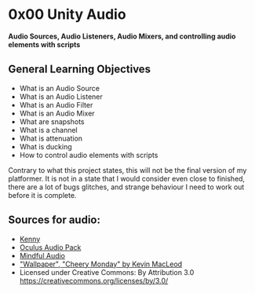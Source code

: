 # 0x00 Unity Audio

**Audio Sources, Audio Listeners, Audio Mixers, and controlling audio elements with scripts**


## General Learning Objectives

* What is an Audio Source
* What is an Audio Listener
* What is an Audio Filter
* What is an Audio Mixer
* What are snapshots
* What is a channel
* What is attenuation
* What is ducking
* How to control audio elements with scripts



Contrary to what this project states, this will not be the final version of my platformer.
It is not in a state that I would consider even close to finished, there are a lot of bugs
glitches, and strange behaviour I need to work out before it is complete.


## Sources for audio:

* [Kenny](https://kenney.nl)
* [Oculus Audio Pack](https://developer.oculus.com/downloads/package/oculus-audio-pack-1/)
* [Mindful Audio](https://mindful-audio.com)
* ["Wallpaper", "Cheery Monday" by Kevin MacLeod](https://intranet.hbtn.io/rltoken/5z-4XlYcYNsl497P_Z4_cg)
* Licensed under Creative Commons: By Attribution 3.0 https://creativecommons.org/licenses/by/3.0/
